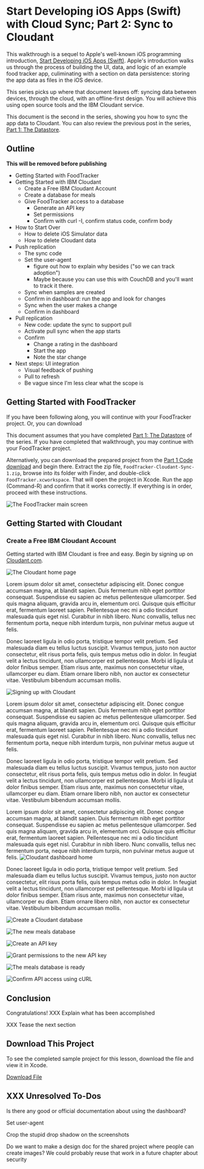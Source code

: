 # Start Developing iOS Apps (Swift) with Cloud Sync; Part 2: Sync to Cloudant

This walkthrough is a sequel to Apple's well-known iOS programming introduction, [Start Developing iOS Apps (Swift)][apple-doc]. Apple's introduction walks us through the process of building the UI, data, and logic of an example food tracker app, culiminating with a section on data persistence: storing the app data as files in the iOS device.

This series picks up where that document leaves off: syncing data between devices, through the cloud, with an offline-first design. You will achieve this using open source tools and the IBM Cloudant service.

This document is the second in the series, showing you how to sync the app data to Cloudant. You can also review the previous post in the series, [Part 1: The Datastore][part-1].

## Outline

**This will be removed before publishing**

* Getting Started with FoodTracker
* Getting Started with IBM Cloudant
  * Create a Free IBM Cloudant Account
  * Create a database for meals
  * Give FoodTracker access to a database
    * Generate an API key
    * Set permissions
    * Confirm with curl -I, confirm status code, confirm body
* How to Start Over
  * How to delete iOS Simulator data
  * How to delete Cloudant data
* Push replication
  * The sync code
  * Set the user-agent
    * figure out how to explain why besides ("so we can track adoption")
    * Maybe because you can use this with CouchDB and you'll want to track it there.
  * Sync when samples are created
  * Confirm in dashboard: run the app and look for changes
  * Sync when the user makes a change
  * Confirm in dashboard
* Pull replication
  * New code: update the sync to support pull
  * Activate pull sync when the app starts
  * Confirm
    * Change a rating in the dashboard
    * Start the app
    * Note the star change
* Next steps: UI integration
  * Visual feedback of pushing
  * Pull to refresh
  * Be vague since I'm less clear what the scope is

## Getting Started with FoodTracker

If you have been following along, you will continue with your FoodTracker project. Or, you can download

This document assumes that you have completed [Part 1: The Datastore][part-1] of the series. If you have completed that walkthrough, you may continue with your FoodTracker project.

Alternatively, you can download the prepared project from the [Part 1 Code download][part-1-download] and begin there. Extract the zip file, `FoodTracker-Cloudant-Sync-1.zip`, browse into its folder with Finder, and double-click `FoodTracker.xcworkspace`. That will open the project in Xcode. Run the app (Command-R) and confirm that it works correctly. If everything is in order, proceed with these instructions.

![The FoodTracker main screen](media/FoodTracker@2x.png)

## Getting Started with Cloudant

### Create a Free IBM Cloudant Account

Getting started with IBM Cloudant is free and easy. Begin by signing up on [Cloudant.com][cloudant-home].

![The Cloudant home page](media/cloudant-01-home@2x.png '; figure=left')

Lorem ipsum dolor sit amet, consectetur adipiscing elit. Donec congue accumsan magna, at blandit sapien. Duis fermentum nibh eget porttitor consequat. Suspendisse eu sapien ac metus pellentesque ullamcorper. Sed quis magna aliquam, gravida arcu in, elementum orci. Quisque quis efficitur erat, fermentum laoreet sapien. Pellentesque nec mi a odio tincidunt malesuada quis eget nisl. Curabitur in nibh libero. Nunc convallis, tellus nec fermentum porta, neque nibh interdum turpis, non pulvinar metus augue ut felis.

Donec laoreet ligula in odio porta, tristique tempor velit pretium. Sed malesuada diam eu tellus luctus suscipit. Vivamus tempus, justo non auctor consectetur, elit risus porta felis, quis tempus metus odio in dolor. In feugiat velit a lectus tincidunt, non ullamcorper est pellentesque. Morbi id ligula ut dolor finibus semper. Etiam risus ante, maximus non consectetur vitae, ullamcorper eu diam. Etiam ornare libero nibh, non auctor ex consectetur vitae. Vestibulum bibendum accumsan mollis. 

![Signing up with Cloudant](media/cloudant-02-sign-up@2x.png "; figure")

Lorem ipsum dolor sit amet, consectetur adipiscing elit. Donec congue accumsan magna, at blandit sapien. Duis fermentum nibh eget porttitor consequat. Suspendisse eu sapien ac metus pellentesque ullamcorper. Sed quis magna aliquam, gravida arcu in, elementum orci. Quisque quis efficitur erat, fermentum laoreet sapien. Pellentesque nec mi a odio tincidunt malesuada quis eget nisl. Curabitur in nibh libero. Nunc convallis, tellus nec fermentum porta, neque nibh interdum turpis, non pulvinar metus augue ut felis.

Donec laoreet ligula in odio porta, tristique tempor velit pretium. Sed malesuada diam eu tellus luctus suscipit. Vivamus tempus, justo non auctor consectetur, elit risus porta felis, quis tempus metus odio in dolor. In feugiat velit a lectus tincidunt, non ullamcorper est pellentesque. Morbi id ligula ut dolor finibus semper. Etiam risus ante, maximus non consectetur vitae, ullamcorper eu diam. Etiam ornare libero nibh, non auctor ex consectetur vitae. Vestibulum bibendum accumsan mollis. 


Lorem ipsum dolor sit amet, consectetur adipiscing elit. Donec congue accumsan magna, at blandit sapien. Duis fermentum nibh eget porttitor consequat. Suspendisse eu sapien ac metus pellentesque ullamcorper. Sed quis magna aliquam, gravida arcu in, elementum orci. Quisque quis efficitur erat, fermentum laoreet sapien. Pellentesque nec mi a odio tincidunt malesuada quis eget nisl. Curabitur in nibh libero. Nunc convallis, tellus nec fermentum porta, neque nibh interdum turpis, non pulvinar metus augue ut felis.
![Cloudant dashboard home](media/dashboard-01-home@2x.png)

Donec laoreet ligula in odio porta, tristique tempor velit pretium. Sed malesuada diam eu tellus luctus suscipit. Vivamus tempus, justo non auctor consectetur, elit risus porta felis, quis tempus metus odio in dolor. In feugiat velit a lectus tincidunt, non ullamcorper est pellentesque. Morbi id ligula ut dolor finibus semper. Etiam risus ante, maximus non consectetur vitae, ullamcorper eu diam. Etiam ornare libero nibh, non auctor ex consectetur vitae. Vestibulum bibendum accumsan mollis. 

![Create a Cloudant database](media/dashboard-02-create-db@2x.png)

![The new meals database](media/dashboard-03-meals-db@2x.png)

![Create an API key](media/dashboard-04-api-key@2x.png)

![Grant permissions to the new API key](media/dashboard-05-permissions@2x.png)

![The meals database is ready](media/dashboard-06-meals-db-ready@2x.png)

![Confirm API access using cURL](media/confirm-api-access@2x.png)

## Conclusion

Congratulations! XXX Explain what has been accomplished

XXX Tease the next section

## Download This Project

To see the completed sample project for this lesson, download the file and view it in Xcode.

[Download File][code-download]

## XXX Unresolved To-Dos

Is there any good or official documentation about using the dashboard?

Set user-agent

Crop the stupid drop shadow on the screenshots

Do we want to make a design doc for the shared project where people can create images? We could probably reuse that work in a future chapter about security

[END]: ------------------------------------------------

[cloudant-home]: https://cloudant.com/
[part-1]: https://developer.ibm.com/clouddataservices/2016/01/25/start-developing-ios-apps-swift-with-cloud-sync-part-1-the-datastore/
[part-1-download]: https://developer.ibm.com/clouddataservices/2016/01/25/start-developing-ios-apps-swift-with-cloud-sync-part-1-the-datastore/#download-this-project
[apple-doc]: https://developer.apple.com/library/prerelease/ios/referencelibrary/GettingStarted/DevelopiOSAppsSwift/index.html
[code-download]: media/FoodTracker-Cloudant-Sync-2.zip
